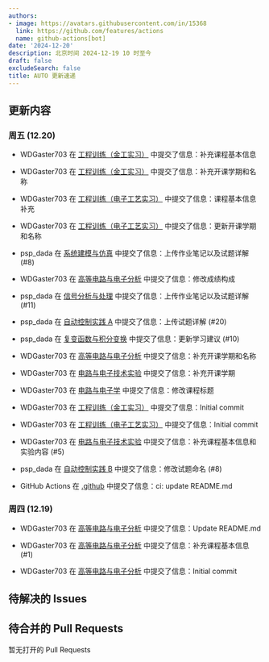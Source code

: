 ```yaml
---
authors:
- image: https://avatars.githubusercontent.com/in/15368
  link: https://github.com/features/actions
  name: github-actions[bot]
date: '2024-12-20'
description: 北京时间 2024-12-19 10 时至今
draft: false
excludeSearch: false
title: AUTO 更新速递
---
```


## 更新内容

### 周五 (12.20)

- WDGaster703 在 [工程训练（金工实习）](https://github.com/HITSZ-OpenAuto/ENGG1002) 中提交了信息：补充课程基本信息

- WDGaster703 在 [工程训练（金工实习）](https://github.com/HITSZ-OpenAuto/ENGG1002) 中提交了信息：补充开课学期和名称

- WDGaster703 在 [工程训练（电子工艺实习）](https://github.com/HITSZ-OpenAuto/ENGG1003) 中提交了信息：课程基本信息补充

- WDGaster703 在 [工程训练（电子工艺实习）](https://github.com/HITSZ-OpenAuto/ENGG1003) 中提交了信息：更新开课学期和名称

- psp_dada 在 [系统建模与仿真](https://github.com/HITSZ-OpenAuto/AUTO3004) 中提交了信息：上传作业笔记以及试题详解 (#8)

- WDGaster703 在 [高等电路与电子分析](https://github.com/HITSZ-OpenAuto/EE2004) 中提交了信息：修改成绩构成

- psp_dada 在 [信号分析与处理](https://github.com/HITSZ-OpenAuto/AUTO2005) 中提交了信息：上传作业笔记以及试题详解 (#11)

- psp_dada 在 [自动控制实践 A](https://github.com/HITSZ-OpenAuto/AUTO3002A) 中提交了信息：上传试题详解 (#20)

- psp_dada 在 [复变函数与积分变换](https://github.com/HITSZ-OpenAuto/MATH1005) 中提交了信息：更新学习建议 (#10)

- WDGaster703 在 [高等电路与电子分析](https://github.com/HITSZ-OpenAuto/EE2004) 中提交了信息：补充开课学期和名称

- WDGaster703 在 [电路与电子技术实验](https://github.com/HITSZ-OpenAuto/EE1014) 中提交了信息：补充开课学期

- WDGaster703 在 [电路与电子学](https://github.com/HITSZ-OpenAuto/EE1013) 中提交了信息：修改课程标题

- WDGaster703 在 [工程训练（金工实习）](https://github.com/HITSZ-OpenAuto/ENGG1002) 中提交了信息：Initial commit

- WDGaster703 在 [工程训练（电子工艺实习）](https://github.com/HITSZ-OpenAuto/ENGG1003) 中提交了信息：Initial commit

- WDGaster703 在 [电路与电子技术实验](https://github.com/HITSZ-OpenAuto/EE1014) 中提交了信息：补充课程基本信息和实验内容 (#5)

- psp_dada 在 [自动控制实践 B](https://github.com/HITSZ-OpenAuto/AUTO3002B) 中提交了信息：修改试题命名 (#8)

- GitHub Actions 在 [.github](https://github.com/HITSZ-OpenAuto/.github) 中提交了信息：ci: update README.md

### 周四 (12.19)

- WDGaster703 在 [高等电路与电子分析](https://github.com/HITSZ-OpenAuto/EE2004) 中提交了信息：Update README.md

- WDGaster703 在 [高等电路与电子分析](https://github.com/HITSZ-OpenAuto/EE2004) 中提交了信息：补充课程基本信息 (#1)

- WDGaster703 在 [高等电路与电子分析](https://github.com/HITSZ-OpenAuto/EE2004) 中提交了信息：Initial commit

## 待解决的 Issues

## 待合并的 Pull Requests

暂无打开的 Pull Requests
